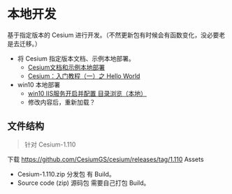
# 本地开发

基于指定版本的 Cesium 进行开发。（不然更新包有时候会有函数变化，没必要老是去迁移。）

- 将 Cesium 指定版本文档、示例本地部署。
	- [Cesium文档和示例本地部署](https://zhuanlan.zhihu.com/p/558817178) 
	- [Cesium：入门教程（一）之 Hello World](http://t.csdnimg.cn/qdRpk) 
- win10 本地部署
	- [win10 IIS服务开启并配置 目录浏览（本地）](https://blog.csdn.net/wqssh21/article/details/106223557) 
	- 修改内容后，重新加载？

## 文件结构

> 针对 Cesium-1.110

下载 https://github.com/CesiumGS/cesium/releases/tag/1.110
Assets
- Cesium-1.110.zip  分发包  有 Build。
- Source code (zip) 源码包  需要自己打包 Build。



